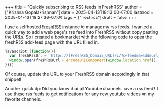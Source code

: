 +++
title = "Quickly subscribing to RSS feeds in FreshRSS"
author = ["Krishna Gopalakrishnan"]
date = 2025-04-13T18:13:00-07:00
lastmod = 2025-04-13T18:27:36-07:00
tags = ["freshrss"]
draft = false
+++

I use a selfhosted [FreshRSS](https://freshrss.org/index.html) instance to manage my rss feeds. I wanted a quick way to add a web page's rss feed into FreshRSS without copy pasting the URLs. So i created a bookmarklet with the following code to open the freshRSS add-feed page with the URL filled in.

<!--more-->

```javascript
javascript:(function(){
  var freshRssUrl = 'https://[FreshRSS_Domain_URL]/i/?c=feed&a=add&url_rss=';
  window.open(freshRssUrl + encodeURIComponent(window.location.href));
})()
```

Of course, update the URL to your FreshRSS domain accordingly in that snippet!

Another quick tip: Did you know that all Youtube channels have a rss feed? I use these rss feeds to get notifications for any new youtube videos on my favorite channels.
